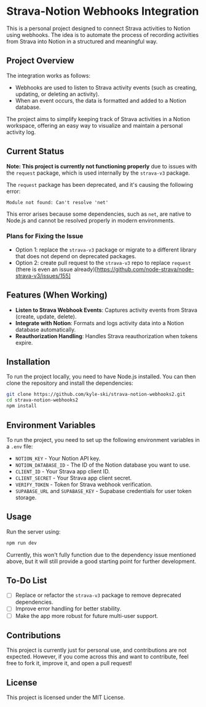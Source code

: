 # Strava-Notion Webhooks Integration

This is a personal project designed to connect Strava activities to Notion using webhooks. The idea is to automate the process of recording activities from Strava into Notion in a structured and meaningful way.

## Project Overview

The integration works as follows:
- Webhooks are used to listen to Strava activity events (such as creating, updating, or deleting an activity).
- When an event occurs, the data is formatted and added to a Notion database.

The project aims to simplify keeping track of Strava activities in a Notion workspace, offering an easy way to visualize and maintain a personal activity log.

## Current Status

**Note: This project is currently not functioning properly** due to issues with the `request` package, which is used internally by the `strava-v3` package.

The `request` package has been deprecated, and it's causing the following error:

```
Module not found: Can't resolve 'net'
```

This error arises because some dependencies, such as `net`, are native to Node.js and cannot be resolved properly in modern environments.

### Plans for Fixing the Issue

- Option 1: replace the `strava-v3` package or migrate to a different library that does not depend on deprecated packages.
- Option 2: create pull request to the `strava-v3` repo to replace `request` (there is even an issue already)[https://github.com/node-strava/node-strava-v3/issues/155]

## Features (When Working)

- **Listen to Strava Webhook Events**: Captures activity events from Strava (create, update, delete).
- **Integrate with Notion**: Formats and logs activity data into a Notion database automatically.
- **Reauthorization Handling**: Handles Strava reauthorization when tokens expire.

## Installation

To run the project locally, you need to have Node.js installed. You can then clone the repository and install the dependencies:

```bash
git clone https://github.com/kyle-ski/strava-notion-webhooks2.git
cd strava-notion-webhooks2
npm install
```

## Environment Variables

To run the project, you need to set up the following environment variables in a `.env` file:

- `NOTION_KEY` - Your Notion API key.
- `NOTION_DATABASE_ID` - The ID of the Notion database you want to use.
- `CLIENT_ID` - Your Strava app client ID.
- `CLIENT_SECRET` - Your Strava app client secret.
- `VERIFY_TOKEN` - Token for Strava webhook verification.
- `SUPABASE_URL` and `SUPABASE_KEY` - Supabase credentials for user token storage.

## Usage

Run the server using:

```bash
npm run dev
```

Currently, this won't fully function due to the dependency issue mentioned above, but it will still provide a good starting point for further development.

## To-Do List

- [ ] Replace or refactor the `strava-v3` package to remove deprecated dependencies.
- [ ] Improve error handling for better stability.
- [ ] Make the app more robust for future multi-user support.

## Contributions

This project is currently just for personal use, and contributions are not expected. However, if you come across this and want to contribute, feel free to fork it, improve it, and open a pull request!

## License

This project is licensed under the MIT License.

